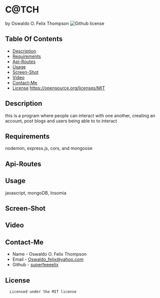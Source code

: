 # C@TCH
  by Oswaldo O. Felix Thompson
  ![Github license](https://img.shields.io/badge/license-MIT-blue.svg)
  ## Table Of Contents
  * [Description](#description)
  * [Requirements](#requirements)
  * [Api-Routes](#api-routes)
  * [Usage](#usage)
  * [Screen-Shot](#screen-shot)
  * [Video](#video)
  * [Contact-Me](#contact-me)
  * [License](#license)
    https://opensource.org/licenses/MIT
  ## Description
  this is a program where people can interact with one another, creating an account, post blogs and users being able to to interact 
  ## Requirements
  nodemon, express.js, cors, and mongoose

  ## Api-Routes
  ## Usage
  javascript, mongoDB, Insomia

  ## Screen-Shot

  ## Video
  ## Contact-Me
  * Name - Oswaldo O. Felix Thompson
  * Email - Oswaldo_felix@yahoo.com
  * Github - [superfeeeelix](https://github.com/superfeeeelix/)
  
  ## License
      
      Licensed under the MIT license
